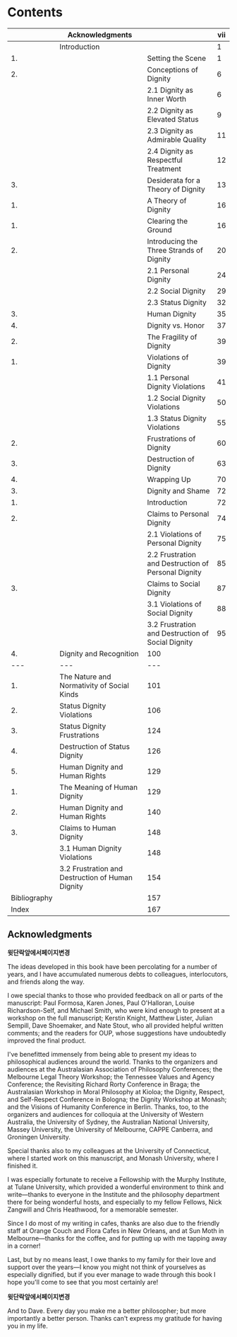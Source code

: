# Contents

|  | Acknowledgments |  | vii |
| --- | --- | --- | --- |
|  | Introduction |  | 1 |
| 1. |  | Setting the Scene | 1 |
| 2. |  | Conceptions of Dignity | 6 |
|  |  | 2.1 Dignity as Inner Worth | 6 |
|  |  | 2.2 Dignity as Elevated Status | 9 |
|  |  | 2.3 Dignity as Admirable Quality | 11 |
|  |  | 2.4 Dignity as Respectful Treatment | 12 |
| 3. |  | Desiderata for a Theory of Dignity | 13 |
| 1. |  | A Theory of Dignity | 16 |
| 1. |  | Clearing the Ground | 16 |
| 2. |  | Introducing the Three Strands of Dignity | 20 |
|  |  | 2.1 Personal Dignity | 24 |
|  |  | 2.2 Social Dignity | 29 |
|  |  | 2.3 Status Dignity | 32 |
| 3. |  | Human Dignity | 35 |
| 4. |  | Dignity vs. Honor | 37 |
| 2. |  | The Fragility of Dignity | 39 |
| 1. |  | Violations of Dignity | 39 |
|  |  | 1.1 Personal Dignity Violations | 41 |
|  |  | 1.2 Social Dignity Violations | 50 |
|  |  | 1.3 Status Dignity Violations | 55 |
| 2. |  | Frustrations of Dignity | 60 |
| 3. |  | Destruction of Dignity | 63 |
| 4. |  | Wrapping Up | 70 |
| 3. |  | Dignity and Shame | 72 |
| 1. |  | Introduction | 72 |
| 2. |  | Claims to Personal Dignity | 74 |
|  |  | 2.1 Violations of Personal Dignity | 75 |
|  |  | 2.2 Frustration and Destruction of Personal Dignity | 85 |
| 3. |  | Claims to Social Dignity | 87 |
|  |  | 3.1 Violations of Social Dignity | 88 |
|  |  | 3.2 Frustration and Destruction of Social Dignity | 95 |
| 4. | Dignity and Recognition | 100 |
| --- | --- | --- |
| 1. | The Nature and Normativity of Social Kinds | 101 |
| 2. | Status Dignity Violations | 106 |
| 3. | Status Dignity Frustrations | 124 |
| 4. | Destruction of Status Dignity | 126 |
| 5. | Human Dignity and Human Rights | 129 |
| 1. | The Meaning of Human Dignity | 129 |
| 2. | Human Dignity and Human Rights | 140 |
| 3. | Claims to Human Dignity | 148 |
|  | 3.1 Human Dignity Violations | 148 |
|  | 3.2 Frustration and Destruction of Human Dignity | 154 |
| Bibliography |  | 157 |
| Index |  | 167 |

## Acknowledgments

**윗단락앞에서페이지변경**

The ideas developed in this book have been percolating for a number of years, and I have accumulated numerous debts to colleagues, interlocutors, and friends along the way.

I owe special thanks to those who provided feedback on all or parts of the manuscript: Paul Formosa, Karen Jones, Paul O'Halloran, Louise Richardson-Self, and Michael Smith, who were kind enough to present at a workshop on the full manuscript; Kerstin Knight, Matthew Lister, Julian Sempill, Dave Shoemaker, and Nate Stout, who all provided helpful written comments; and the readers for OUP, whose suggestions have undoubtedly improved the final product.

I've benefitted immensely from being able to present my ideas to philosophical audiences around the world. Thanks to the organizers and audiences at the Australasian Association of Philosophy Conferences; the Melbourne Legal Theory Workshop; the Tennessee Values and Agency Conference; the Revisiting Richard Rorty Conference in Braga; the Australasian Workshop in Moral Philosophy at Kioloa; the Dignity, Respect, and Self-Respect Conference in Bologna; the Dignity Workshop at Monash; and the Visions of Humanity Conference in Berlin. Thanks, too, to the organizers and audiences for colloquia at the University of Western Australia, the University of Sydney, the Australian National University, Massey University, the University of Melbourne, CAPPE Canberra, and Groningen University.

Special thanks also to my colleagues at the University of Connecticut, where I started work on this manuscript, and Monash University, where I finished it.

I was especially fortunate to receive a Fellowship with the Murphy Institute, at Tulane University, which provided a wonderful environment to think and write—thanks to everyone in the Institute and the philosophy department there for being wonderful hosts, and especially to my fellow Fellows, Nick Zangwill and Chris Heathwood, for a memorable semester.

Since I do most of my writing in cafes, thanks are also due to the friendly staff at Orange Couch and Flora Cafes in New Orleans, and at Sun Moth in Melbourne—thanks for the coffee, and for putting up with me tapping away in a corner!

Last, but by no means least, I owe thanks to my family for their love and support over the years—I know you might not think of yourselves as especially dignified, but if you ever manage to wade through this book I hope you'll come to see that you most certainly are!

**윗단락앞에서페이지변경**

And to Dave. Every day you make me a better philosopher; but more importantly a better person. Thanks can't express my gratitude for having you in my life.

